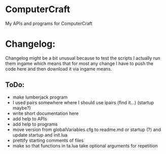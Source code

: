 # ComputerCraft
My APIs and programs for ComputerCraft

# Changelog:
Changelog might be a bit unusual because to test the scripts I actually run them ingame which means that for most any change I have to push the code here and then download it via ingame means.


## ToDo:
- make lumberjack program
- I used pairs somewhere where I should use ipairs (find it...) (startup maybe?)
- write short documentation here
- add help to APIs
- add help to programs
- move version from globalVariables.cfg to readme.md or startup (?) and update startup and init.lua
- prettify starting comments of files
- make so that functions in ta.lua take optional arguments for repetition
